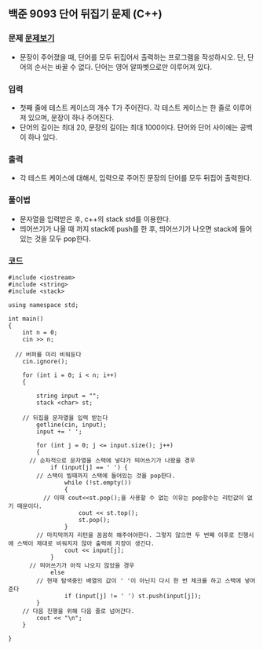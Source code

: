 ## 백준 9093 단어 뒤집기 문제 (C++)

### 문제 [문제보기](https://www.acmicpc.net/problem/9093)
- 문장이 주어졌을 때, 단어를 모두 뒤집어서 출력하는 프로그램을 작성하시오. 단, 단어의 순서는 바꿀 수 없다. 단어는 영어 알파벳으로만 이루어져 있다.

### 입력
- 첫째 줄에 테스트 케이스의 개수 T가 주어진다. 각 테스트 케이스는 한 줄로 이루어져 있으며, 문장이 하나 주어진다. 
- 단어의 길이는 최대 20, 문장의 길이는 최대 1000이다. 단어와 단어 사이에는 공백이 하나 있다.

### 출력
 - 각 테스트 케이스에 대해서, 입력으로 주어진 문장의 단어를 모두 뒤집어 출력한다.


### 풀이법
 - 문자열을 입력받은 후, c++의 stack std를 이용한다.
 - 띄어쓰기가 나올 때 까지 stack에 push를 한 후, 띄어쓰기가 나오면 stack에 들어있는 것을 모두 pop한다.


### 코드
```
#include <iostream>
#include <string>
#include <stack>

using namespace std;

int main()
{
	int n = 0; 
	cin >> n;

  // 버퍼를 미리 비워둔다
	cin.ignore();

	for (int i = 0; i < n; i++)
	{
  
		string input = "";
		stack <char> st;
  
    // 뒤집을 문자열을 입력 받는다 
		getline(cin, input);
		input += ' ';

		for (int j = 0; j <= input.size(); j++)
		{
      // 순차적으로 문자열을 스택에 넣다가 띄어쓰기가 나왔을 경우
			if (input[j] == ' ') {
        // 스택이 빌때까지 스택에 들어있는 것을 pop한다.
				while (!st.empty())
				{
          // 이때 cout<<st.pop();을 사용할 수 없는 이유는 pop함수는 리턴값이 없기 때문이다.
					cout << st.top();
					st.pop();
				}
        // 마지막까지 리턴을 꼼꼼히 해주어야한다. 그렇지 않으면 두 번째 이후로 진행시에 스택이 제대로 비워지지 않아 출력에 지장이 생긴다.
				cout << input[j];
			}
      // 띄어쓰기가 아직 나오지 않았을 경우
			else 
        // 현재 탐색중인 배열의 값이 ' '이 아닌지 다시 한 번 체크를 하고 스택에 넣어준다
				if (input[j] != ' ') st.push(input[j]);
		}
    // 다음 진행을 위해 다음 줄로 넘어간다.
		cout << "\n";
	}

}
```
